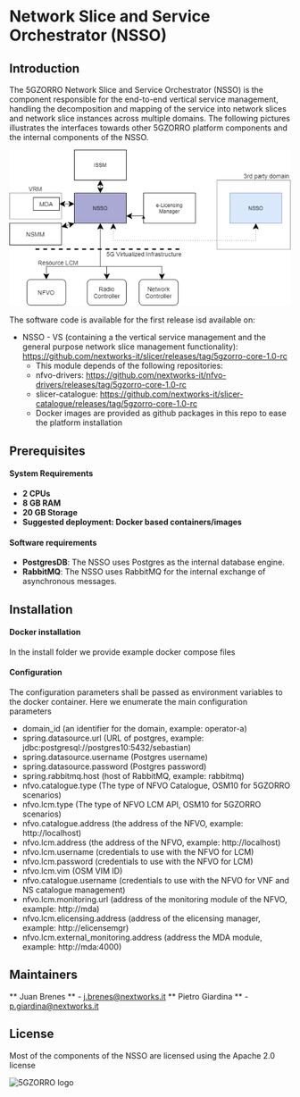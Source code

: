 # Network Slice and Service Orchestrator (NSSO)
## Introduction
The 5GZORRO Network Slice and Service Orchestrator (NSSO) is the component responsible for the end-to-end vertical service management, handling the decomposition and mapping of the service into network slices and network slice instances across multiple domains. The following pictures illustrates the interfaces towards other 5GZORRO platform components and the internal components of the NSSO.

![NSSO interfaces](https://github.com/5GZORRO/nsso/blob/main/nsso_interfaces.png)


The software code is available for the first release isd available on:
- NSSO - VS (containing a the vertical service management and the general purpose network slice management functionality): https://github.com/nextworks-it/slicer/releases/tag/5gzorro-core-1.0-rc
  - This module depends of the following repositories:
  - nfvo-drivers: https://github.com/nextworks-it/nfvo-drivers/releases/tag/5gzorro-core-1.0-rc
  - slicer-catalogue: https://github.com/nextworks-it/slicer-catalogue/releases/tag/5gzorro-core-1.0-rc
  - Docker images are provided as github packages in this repo to ease the platform installation



## Prerequisites
#### System Requirements
* **2 CPUs**
* **8 GB RAM**
* **20 GB Storage**
* **Suggested deployment: Docker based containers/images**

#### Software requirements
* **PostgresDB**: The NSSO uses Postgres as the internal database engine. 
* **RabbitMQ**: The NSSO uses RabbitMQ for the internal exchange of asynchronous messages. 



## Installation
#### Docker installation
In the install folder we provide example docker compose files
#### Configuration 
The configuration parameters shall be passed as environment variables to the docker container. Here we enumerate the main configuration parameters
* domain_id (an identifier for the domain, example: operator-a)
* spring.datasource.url (URL of postgres, example: jdbc:postgresql://postgres10:5432/sebastian)
* spring.datasource.username (Postgres username)
* spring.datasource.password (Postgres password)
* spring.rabbitmq.host (host of RabbitMQ, example: rabbitmq)
* nfvo.catalogue.type (The type of NFVO Catalogue, OSM10 for 5GZORRO scenarios)
* nfvo.lcm.type (The type of NFVO LCM API, OSM10 for 5GZORRO scenarios)
* nfvo.catalogue.address (the address of the NFVO, example: http://localhost)
* nfvo.lcm.address (the address of the NFVO, example: http://localhost)
* nfvo.lcm.username (credentials to use with the NFVO for LCM)
* nfvo.lcm.password (credentials to use with the NFVO for LCM)
* nfvo.lcm.vim (OSM VIM ID)
* nfvo.catalogue.username (credentials to use with the NFVO for VNF and NS catalogue management)
* nfvo.lcm.monitoring.url (address of the monitoring module of the NFVO, example: http://mda)
* nfvo.lcm.elicensing.address (address of the elicensing manager, example: http://elicensemgr)
* nfvo.lcm.external_monitoring.address (address the MDA module, example: http://mda:4000)
 
            

## Maintainers

** Juan Brenes **  - j.brenes@nextworks.it
** Pietro Giardina ** - p.giardina@nextworks.it

## License
Most of the components of the NSSO are licensed using the Apache 2.0 license


![5GZORRO logo](https://www.5gzorro.eu/wp-content/uploads/2019/11/Logo-White-5GZORRO.png)
